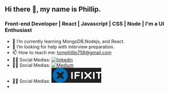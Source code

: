 ## Hi there 👋, my name is Phillip.


### Front-end Developer | React | Javascript | CSS | Node | I'm a UI Enthusiast

<!--
**Artsia/Artsia** is a ✨ _special_ ✨ repository because its `README.md` (this file) appears on your GitHub profile.-->

- 🌱 I’m currently learning MongoDB,Nodejs, and React.
- 🤔 I’m looking for help with interview preparation.
- 📫 How to reach me: tomphillip756@gmail.com
- 💁‍♀️ Social Medias: [![linkedin](https://github.com/shikhar1020jais1/Git-Social/blob/master/Icons/LinkedIn.png (LinkedIn))][1]
- 💁‍♀️ Social Medias: [![Medium](https://github.com/shikhar1020jais1/Git-Social/blob/master/Icons/Medium.png (Medium))][2]
- 💁‍♀️ Social Medias: [![iFixit](https://github.com/Artsia/Artsia/blob/main/Git-Social/blob/master/Icons/ifixit.png (iFixit))][3]
- 


[1]: https://www.linkedin.com/in/phillip-kataswa-2a4653218/
[2]: https://medium.com/@PhillipKataswa
[3]: https://www.ifixit.com/Guide/2011+Ford+Fiesta+Headlight+Replacement/143721

